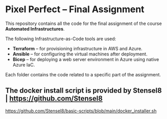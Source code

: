 # Pixel Perfect – Final Assignment

This repository contains all the code for the final assignment of the course **Automated Infrastructures**.

The following Infrastructure-as-Code tools are used:

- **Terraform** – for provisioning infrastructure in AWS and Azure.
- **Ansible** – for configuring the virtual machines after deployment.
- **Bicep** – for deploying a web server environment in Azure using native Azure IaC.

Each folder contains the code related to a specific part of the assignment.

## The docker install script is provided by Stensel8 | <https://github.com/Stensel8>
<https://github.com/Stensel8/basic-scripts/blob/main/docker_installer.sh>
